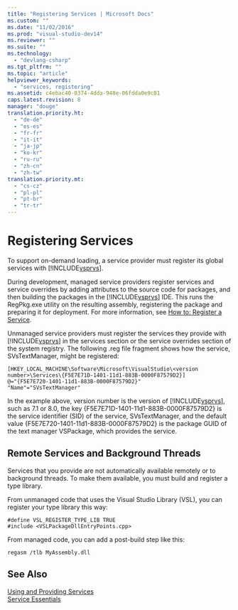 ```yaml
---
title: "Registering Services | Microsoft Docs"
ms.custom: ""
ms.date: "11/02/2016"
ms.prod: "visual-studio-dev14"
ms.reviewer: ""
ms.suite: ""
ms.technology: 
  - "devlang-csharp"
ms.tgt_pltfrm: ""
ms.topic: "article"
helpviewer_keywords: 
  - "services, registering"
ms.assetid: c4ebac40-0374-4dda-948e-06fdda0e9c81
caps.latest.revision: 8
manager: "douge"
translation.priority.ht: 
  - "de-de"
  - "es-es"
  - "fr-fr"
  - "it-it"
  - "ja-jp"
  - "ko-kr"
  - "ru-ru"
  - "zh-cn"
  - "zh-tw"
translation.priority.mt: 
  - "cs-cz"
  - "pl-pl"
  - "pt-br"
  - "tr-tr"
---
```

# Registering Services
To support on-demand loading, a service provider must register its global services with [!INCLUDE[vsprvs](../code-quality/includes/vsprvs_md.md)].  
  
 During development, managed service providers register services and service overrides by adding attributes to the source code for packages, and then building the packages in the [!INCLUDE[vsprvs](../code-quality/includes/vsprvs_md.md)] IDE. This runs the RegPkg.exe utility on the resulting assembly, registering the package and preparing it for deployment. For more information, see [How to: Register a Service](../misc/how-to-register-a-service.md).  
  
 Unmanaged service providers must register the services they provide with [!INCLUDE[vsprvs](../code-quality/includes/vsprvs_md.md)] in the services section or the service overrides section of the system registry. The following .reg file fragment shows how the service, SVsTextManager, might be registered:  
  
```  
[HKEY_LOCAL_MACHINE\Software\Microsoft\VisualStudio\<version number>\Services\{F5E7E71D-1401-11d1-883B-0000F87579D2}]  
@="{F5E7E720-1401-11d1-883B-0000F87579D2}"  
"Name"="SVsTextManager"  
```  
  
 In the example above, version number is the version of [!INCLUDE[vsprvs](../code-quality/includes/vsprvs_md.md)], such as 7.1 or 8.0, the key {F5E7E71D-1401-11d1-883B-0000F87579D2} is the service identifier (SID) of the service, SVsTextManager, and the default value {F5E7E720-1401-11d1-883B-0000F87579D2} is the package GUID of the text manager VSPackage, which provides the service.  
  
## Remote Services and Background Threads  
 Services that you provide are not automatically available remotely or to background threads. To make them available, you must build and register a type library.  
  
 From unmanaged code that uses the Visual Studio Library (VSL), you can register your type library this way:  
  
```  
#define VSL_REGISTER_TYPE_LIB TRUE  
#include <VSLPackageDllEntryPoints.cpp>  
```  
  
 From managed code, you can add a post-build step like this:  
  
```  
regasm /tlb MyAssembly.dll  
```  
  
## See Also  
 [Using and Providing Services](../extensibility/using-and-providing-services.md)   
 [Service Essentials](../extensibility/internals/service-essentials.md)